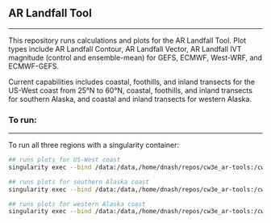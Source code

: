 ## AR Landfall Tool

---

This repository runs calculations and plots for the AR Landfall Tool. Plot types include AR Landfall Contour, AR Landfall Vector, AR Landfall IVT magnitude (control and ensemble-mean) for GEFS, ECMWF, West-WRF, and ECMWF-GEFS. 

Current capabilities includes coastal, foothills, and inland transects for the US-West coast from 25°N to 60°N, coastal, foothills, and inland transects for southern Alaska, and coastal and inland transects for western Alaska.

### To run:

---

To run all three regions with a singularity container:

```bash
## runs plots for US-West coast
singularity exec --bind /data:/data,/home/dnash/repos/cw3e_ar-tools:/cw3e_ar-tools,/work:/work,/common:/common -e ar_landfall_tool.sif /opt/conda/bin/python /home/dnash/repos/cw3e_ar-tools/ar_landfall_tool_US-West.py

## runs plots for southern Alaska coast
singularity exec --bind /data:/data,/home/dnash/repos/cw3e_ar-tools:/cw3e_ar-tools,/work:/work,/common:/common -e ar_landfall_tool.sif /opt/conda/bin/python /home/dnash/repos/cw3e_ar-tools/ar_landfall_tool_AK-south.py

## runs plots for western Alaska coast
singularity exec --bind /data:/data,/home/dnash/repos/cw3e_ar-tools:/cw3e_ar-tools,/work:/work,/common:/common -e ar_landfall_tool.sif /opt/conda/bin/python /home/dnash/repos/cw3e_ar-tools/ar_landfall_tool_AK-west.py
```
